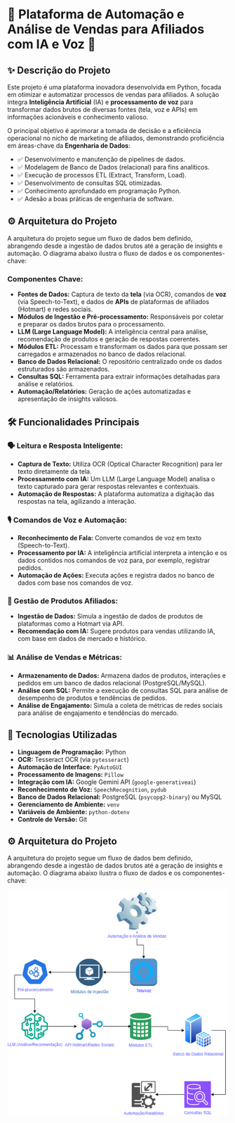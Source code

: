 

# 🚀 Plataforma de Automação e Análise de Vendas para Afiliados com IA e Voz 🚀

## ✨ Descrição do Projeto

Este projeto é uma plataforma inovadora desenvolvida em Python, focada em otimizar e automatizar processos de vendas para afiliados. A solução integra **Inteligência Artificial** (IA) e **processamento de voz** para transformar dados brutos de diversas fontes (tela, voz e APIs) em informações acionáveis e conhecimento valioso.

O principal objetivo é aprimorar a tomada de decisão e a eficiência operacional no nicho de marketing de afiliados, demonstrando proficiência em áreas-chave da **Engenharia de Dados**:

  * ✅ Desenvolvimento e manutenção de pipelines de dados.
  * ✅ Modelagem de Banco de Dados (relacional) para fins analíticos.
  * ✅ Execução de processos ETL (Extract, Transform, Load).
  * ✅ Desenvolvimento de consultas SQL otimizadas.
  * ✅ Conhecimento aprofundado em programação Python.
  * ✅ Adesão a boas práticas de engenharia de software.

## ⚙️ Arquitetura do Projeto

A arquitetura do projeto segue um fluxo de dados bem definido, abrangendo desde a ingestão de dados brutos até a geração de insights e automação. O diagrama abaixo ilustra o fluxo de dados e os componentes-chave:

### Componentes Chave:

  * **Fontes de Dados:** Captura de texto da **tela** (via OCR), comandos de **voz** (via Speech-to-Text), e dados de **APIs** de plataformas de afiliados (Hotmart) e redes sociais.
  * **Módulos de Ingestão e Pré-processamento:** Responsáveis por coletar e preparar os dados brutos para o processamento.
  * **LLM (Large Language Model):** A inteligência central para análise, recomendação de produtos e geração de respostas coerentes.
  * **Módulos ETL:** Processam e transformam os dados para que possam ser carregados e armazenados no banco de dados relacional.
  * **Banco de Dados Relacional:** O repositório centralizado onde os dados estruturados são armazenados.
  * **Consultas SQL:** Ferramenta para extrair informações detalhadas para análise e relatórios.
  * **Automação/Relatórios:** Geração de ações automatizadas e apresentação de insights valiosos.

## 🛠️ Funcionalidades Principais

### 🗣️ Leitura e Resposta Inteligente:

  * **Captura de Texto:** Utiliza OCR (Optical Character Recognition) para ler texto diretamente da tela.
  * **Processamento com IA:** Um LLM (Large Language Model) analisa o texto capturado para gerar respostas relevantes e contextuais.
  * **Automação de Respostas:** A plataforma automatiza a digitação das respostas na tela, agilizando a interação.

### 🎙️ Comandos de Voz e Automação:

  * **Reconhecimento de Fala:** Converte comandos de voz em texto (Speech-to-Text).
  * **Processamento por IA:** A inteligência artificial interpreta a intenção e os dados contidos nos comandos de voz para, por exemplo, registrar pedidos.
  * **Automação de Ações:** Executa ações e registra dados no banco de dados com base nos comandos de voz.

### 🛒 Gestão de Produtos Afiliados:

  * **Ingestão de Dados:** Simula a ingestão de dados de produtos de plataformas como a Hotmart via API.
  * **Recomendação com IA:** Sugere produtos para vendas utilizando IA, com base em dados de mercado e histórico.

### 📊 Análise de Vendas e Métricas:

  * **Armazenamento de Dados:** Armazena dados de produtos, interações e pedidos em um banco de dados relacional (PostgreSQL/MySQL).
  * **Análise com SQL:** Permite a execução de consultas SQL para análise de desempenho de produtos e tendências de pedidos.
  * **Análise de Engajamento:** Simula a coleta de métricas de redes sociais para análise de engajamento e tendências do mercado.

## 🚀 Tecnologias Utilizadas

  * **Linguagem de Programação:** Python
  * **OCR:** Tesseract OCR (via `pytesseract`)
  * **Automação de Interface:** `PyAutoGUI`
  * **Processamento de Imagens:** `Pillow`
  * **Integração com IA:** Google Gemini API (`google-generativeai`)
  * **Reconhecimento de Voz:** `SpeechRecognition`, `pydub`
  * **Banco de Dados Relacional:** PostgreSQL (`psycopg2-binary`) ou MySQL
  * **Gerenciamento de Ambiente:** `venv`
  * **Variáveis de Ambiente:** `python-dotenv`
  * **Controle de Versão:** Git

  ## ⚙️ Arquitetura do Projeto

A arquitetura do projeto segue um fluxo de dados bem definido, abrangendo desde a ingestão de dados brutos até a geração de insights e automação.
O diagrama abaixo ilustra o fluxo de dados e os componentes-chave:


   ![]( Diagrama-fluxo-dados.drawio.png)
